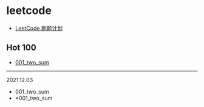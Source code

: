 # leetcode

- [LeetCode 刷题计划](https://exam4.us/)

## Hot 100

- [001_two_sum](./hot100/001_two_sum.py)

------

2021.12.03
- 001_two_sum
- *001_two_sum